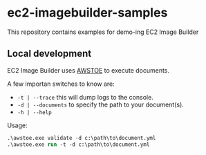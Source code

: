 # ec2-imagebuilder-samples

This repository contains examples for demo-ing EC2 Image Builder

## Local development

EC2 Image Builder uses [AWSTOE](https://docs.aws.amazon.com/imagebuilder/latest/userguide/image-builder-component-manager-local.html) to execute documents. 

A few importan switches to know are:

- `-t | --trace` this will dump logs to the console.
- `-d | --documents` to specify the path to your document(s).
- `-h | --help` 

Usage:

```ps
.\awstoe.exe validate -d c:\path\to\document.yml
.\awstoe.exe run -t -d c:\path\to\document.yml
```